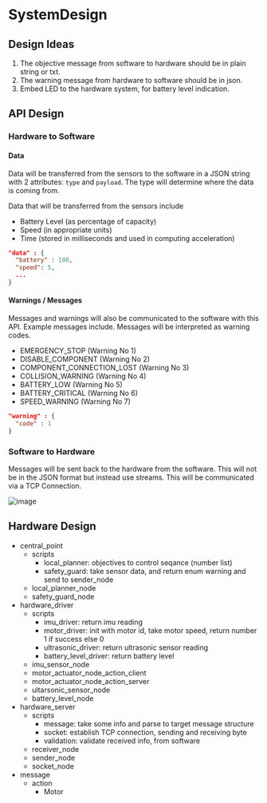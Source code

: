 # SystemDesign

## Design Ideas

1. The objective message from software to hardware should be in plain string or txt.
2. The warning message from hardware to software should be in json.
3. Embed LED to the hardware system, for battery level indication.

## API Design

### Hardware to Software
#### Data
Data will be transferred from the sensors to the software in a JSON string with 2 attributes: `type` and `payload`. The type will determine where the data is coming from.

Data that will be transferred from the sensors include
  - Battery Level (as percentage of capacity)
  - Speed (in appropriate units)
  - Time (stored in milliseconds and used in computing acceleration)

```json
"data" : {
  "battery" : 100,
  "speed": 5,
  ...
}
```

#### Warnings / Messages
Messages and warnings will also be communicated to the software with this API. Example messages include. Messages will be interpreted as warning codes. 
  - EMERGENCY_STOP (Warning No 1)
  - DISABLE_COMPONENT (Warning No 2)
  - COMPONENT_CONNECTION_LOST (Warning No 3)
  - COLLISION_WARNING (Warning No 4)
  - BATTERY_LOW (Warning No 5)
  - BATTERY_CRITICAL (Warning No 6)
  - SPEED_WARNING (Warning No 7)

```json
"warning" : { 
  "code" : 1
}
```

### Software to Hardware
Messages will be sent back to the hardware from the software. This will not be in the JSON format but instead use streams. This will be communicated via a TCP Connection.

![image](https://user-images.githubusercontent.com/48395813/216644498-7c1d0679-5abc-42df-a129-bc957ae54e12.png)

## Hardware Design

- central_point
  - scripts
    - local_planner: objectives to control seqance (number list)
    - safety_guard: take sensor data, and return enum warning and send to sender_node
  - local_planner_node
  - safety_guard_node
- hardware_driver
  - scripts
    - imu_driver: return imu reading
    - motor_driver: init with motor id, take motor speed, return number 1 if success else 0
    - ultrasonic_driver: return ultrasonic sensor reading
    - battery_level_driver: return battery level
  - imu_sensor_node
  - motor_actuator_node_action_client
  - motor_actuator_node_action_server
  - ultarsonic_sensor_node
  - battery_level_node
- hardware_server
  - scripts
    - message: take some info and parse to target message structure
    - socket: establish TCP connection, sending and receiving byte
    - validation: validate received info, from software
  - receiver_node
  - sender_node
  - socket_node
- message
  - action
    - Motor
  
